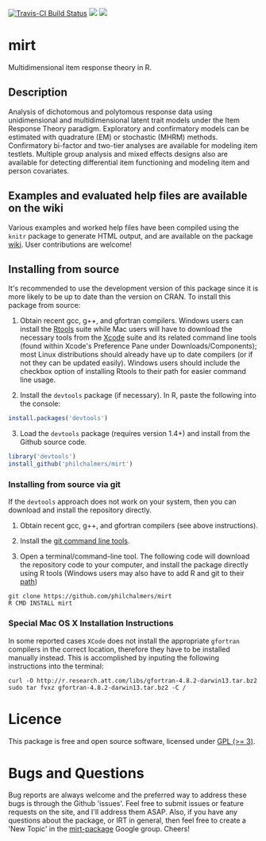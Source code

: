 [![Travis-CI Build Status](https://travis-ci.org/philchalmers/mirt.svg?branch=master)](https://travis-ci.org/philchalmers/mirt) [![](http://www.r-pkg.org/badges/version/mirt)](http://www.r-pkg.org/pkg/mirt) [![](http://cranlogs.r-pkg.org/badges/grand-total/mirt)](http://cran.rstudio.com/web/packages/mirt/index.html)

# mirt

Multidimensional item response theory in R.

## Description

Analysis of dichotomous and polytomous response data using unidimensional and
multidimensional latent trait models under the Item Response Theory paradigm.
Exploratory and confirmatory models can be estimated with quadrature (EM) or
stochastic (MHRM) methods. Confirmatory bi-factor and two-tier analyses are available
for modeling item testlets. Multiple group analysis and mixed effects designs also
are available for detecting differential item functioning and modeling item and
person covariates.

## Examples and evaluated help files are available on the wiki

Various examples and worked help files have been compiled using the `knitr` package to generate
HTML output, and are available on the package [wiki](https://github.com/philchalmers/mirt/wiki). 
User contributions are welcome!

## Installing from source

It's recommended to use the development version of this package since it is more likely to be up to date
than the version on CRAN. To install this package from source:

1) Obtain recent gcc, g++, and gfortran compilers. Windows users can install the
   [Rtools](http://cran.r-project.org/bin/windows/Rtools/) suite while Mac users will have to
   download the necessary tools from the [Xcode](https://itunes.apple.com/ca/app/xcode/id497799835?mt=12) suite and its
   related command line tools (found within Xcode's Preference Pane under Downloads/Components); most Linux
   distributions should already have up to date compilers (or if not they can be updated easily). 
   Windows users should include the checkbox option of installing Rtools to their path for 
   easier command line usage.

2) Install the `devtools` package (if necessary). In R, paste the following into the console:

```r
install.packages('devtools')
```

3) Load the `devtools` package (requires version 1.4+) and install from the Github source code.

```r
library('devtools')
install_github('philchalmers/mirt')
```

### Installing from source via git

If the `devtools` approach does not work on your system, then you can download and install the
repository directly. 

1) Obtain recent gcc, g++, and gfortran compilers (see above instructions).

2) Install the [git command line tools](http://git-scm.com/downloads).

3) Open a terminal/command-line tool. The following code will download the repository 
code to your computer, and install the package directly using R tools 
(Windows users may also have to add R and git to their 
[path](http://www.computerhope.com/issues/ch000549.htm))

```
git clone https://github.com/philchalmers/mirt
R CMD INSTALL mirt
```

### Special Mac OS X Installation Instructions

In some reported cases `XCode` does not install the appropriate `gfortran` compilers in the correct location, therefore they have to be installed manually instead. This is accomplished by inputing the following instructions into the terminal:

```
curl -O http://r.research.att.com/libs/gfortran-4.8.2-darwin13.tar.bz2
sudo tar fvxz gfortran-4.8.2-darwin13.tar.bz2 -C /
```

# Licence

This package is free and open source software, licensed under [GPL (>= 3)](http://www.gnu.org/licenses/gpl-3.0.en.html).

# Bugs and Questions

Bug reports are always welcome and the preferred way to address these bugs is through
the Github 'issues'. Feel free to submit issues or feature requests on the site, and I'll
address them ASAP. Also, if you have any questions about the package, or IRT in general, then
feel free to create a 'New Topic' in the
[mirt-package](https://groups.google.com/forum/#!forum/mirt-package) Google group. Cheers!
